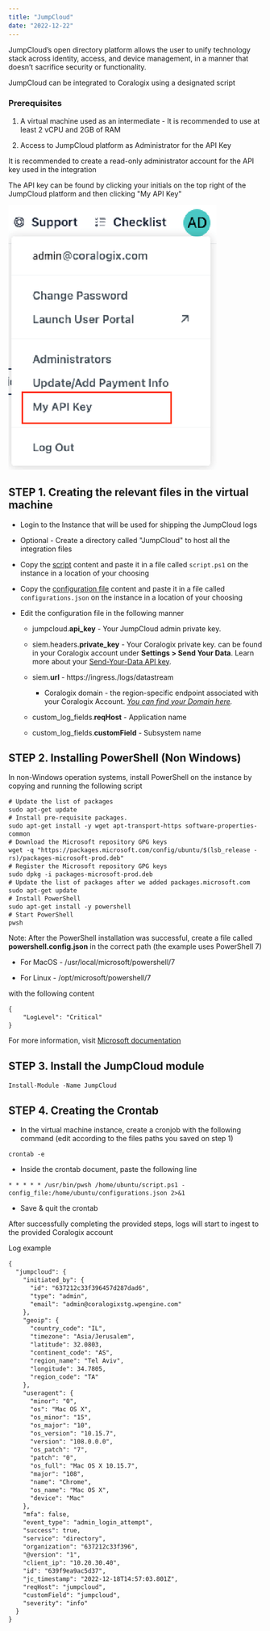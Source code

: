 ```yaml
---
title: "JumpCloud"
date: "2022-12-22"
---
```


JumpCloud’s open directory platform allows the user to unify technology stack across identity, access, and device management, in a manner that doesn’t sacrifice security or functionality.

JumpCloud can be integrated to Coralogix using a designated script

### Prerequisites

1. A virtual machine used as an intermediate - It is recommended to use at least 2 vCPU and 2GB of RAM

3. Access to JumpCloud platform as Administrator for the API Key

It is recommended to create a read-only administrator account for the API key used in the integration

The API key can be found by clicking your initials on the top right of the JumpCloud platform and then clicking "My API Key"

![](images/Screenshot-at-Dec-18-17-03-43.png)

## STEP 1. Creating the relevant files in the virtual machine

- Login to the Instance that will be used for shipping the JumpCloud logs

- Optional - Create a directory called "JumpCloud" to host all the integration files

- Copy the [script](https://github.com/coralogix/snowbit-integrations/blob/master/SIEM%20%26%20SaaS/JumpCloud/JC-DI2SIEM.ps1) content and paste it in a file called `script.ps1` on the instance in a location of your choosing

- Copy the [configuration file](https://github.com/coralogix/snowbit-integrations/blob/master/SIEM%20%26%20SaaS/JumpCloud/config_coralogix.json) content and paste it in a file called `configurations.json` on the instance in a location of your choosing

- Edit the configuration file in the following manner
    - jumpcloud.**api\_key** - Your JumpCloud admin private key.
    
    - siem.headers.**private\_key** - Your Coralogix private key. can be found in your Coralogix account under **Settings > Send Your Data**. Learn more about your [Send-Your-Data API key](https://coralogixstg.wpengine.com/docs/send-your-data-api-key/).
    
    - siem.**url** - https://ingress._<coralogix domain>_/logs/datastream
        - Coralogix domain - the region-specific endpoint associated with your Coralogix Account. [](https://coralogixstg.wpengine.com/docs/coralogix-domain/)_[You can find your Domain here](https://coralogixstg.wpengine.com/docs/coralogix-domain/)._
    
    - custom\_log\_fields.**reqHost** - Application name
    
    - custom\_log\_fields.**customField** - Subsystem name

## STEP 2. Installing PowerShell (Non Windows)

In non-Windows operation systems, install PowerShell on the instance by copying and running the following script

```
# Update the list of packages
sudo apt-get update
# Install pre-requisite packages.
sudo apt-get install -y wget apt-transport-https software-properties-common
# Download the Microsoft repository GPG keys
wget -q "https://packages.microsoft.com/config/ubuntu/$(lsb_release -rs)/packages-microsoft-prod.deb"
# Register the Microsoft repository GPG keys
sudo dpkg -i packages-microsoft-prod.deb
# Update the list of packages after we added packages.microsoft.com
sudo apt-get update
# Install PowerShell
sudo apt-get install -y powershell
# Start PowerShell
pwsh
```

Note: After the PowerShell installation was successful, create a file called **powershell.config.json** in the correct path (the example uses PowerShell 7)

- For MacOS - /usr/local/microsoft/powershell/7

- For Linux - /opt/microsoft/powershell/7

with the following content

```
{
    "LogLevel": "Critical"
}
```

For more information, visit [Microsoft documentation](https://learn.microsoft.com/en-us/powershell/module/microsoft.powershell.core/about/about_logging_non-windows)

## STEP 3. Install the JumpCloud module

```
Install-Module -Name JumpCloud
```

## STEP 4. Creating the Crontab

- In the virtual machine instance, create a cronjob with the following command (edit according to the files paths you saved on step 1)

```
crontab -e
```

- Inside the crontab document, paste the following line

```
* * * * * /usr/bin/pwsh /home/ubuntu/script.ps1 -config_file:/home/ubuntu/configurations.json 2>&1
```

- Save & quit the crontab

After successfully completing the provided steps, logs will start to ingest to the provided Coralogix account

Log example

```
{
  "jumpcloud": {
    "initiated_by": {
      "id": "637212c33f396457d287dad6",
      "type": "admin",
      "email": "admin@coralogixstg.wpengine.com"
    },
    "geoip": {
      "country_code": "IL",
      "timezone": "Asia/Jerusalem",
      "latitude": 32.0803,
      "continent_code": "AS",
      "region_name": "Tel Aviv",
      "longitude": 34.7805,
      "region_code": "TA"
    },
    "useragent": {
      "minor": "0",
      "os": "Mac OS X",
      "os_minor": "15",
      "os_major": "10",
      "os_version": "10.15.7",
      "version": "108.0.0.0",
      "os_patch": "7",
      "patch": "0",
      "os_full": "Mac OS X 10.15.7",
      "major": "108",
      "name": "Chrome",
      "os_name": "Mac OS X",
      "device": "Mac"
    },
    "mfa": false,
    "event_type": "admin_login_attempt",
    "success": true,
    "service": "directory",
    "organization": "637212c33f396",
    "@version": "1",
    "client_ip": "10.20.30.40",
    "id": "639f9ea9ac5d37",
    "jc_timestamp": "2022-12-18T14:57:03.801Z",
    "reqHost": "jumpcloud",
    "customField": "jumpcloud",
    "severity": "info"
  }
}
```
